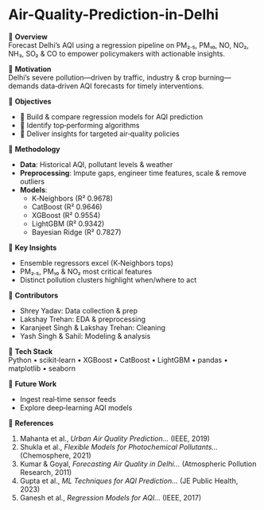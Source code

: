 # Air-Quality-Prediction-in-Delhi

📌 **Overview**  
Forecast Delhi’s AQI using a regression pipeline on PM₂.₅, PM₁₀, NO, NO₂, NH₃, SO₂ & CO to empower policymakers with actionable insights.

📌 **Motivation**  
Delhi’s severe pollution—driven by traffic, industry & crop burning—demands data‑driven AQI forecasts for timely interventions.

📌 **Objectives**  
- 📍 Build & compare regression models for AQI prediction  
- 📍 Identify top‑performing algorithms  
- 📍 Deliver insights for targeted air‑quality policies  

📌 **Methodology**  
- **Data**: Historical AQI, pollutant levels & weather  
- **Preprocessing**: Impute gaps, engineer time features, scale & remove outliers  
- **Models**:  
  - K‑Neighbors (R² 0.9678)  
  - CatBoost (R² 0.9646)  
  - XGBoost (R² 0.9554)  
  - LightGBM (R² 0.9342)  
  - Bayesian Ridge (R² 0.7827)  

📌 **Key Insights**  
- Ensemble regressors excel (K‑Neighbors tops)  
- PM₂.₅, PM₁₀ & NO₂ most critical features  
- Distinct pollution clusters highlight when/where to act  

📌 **Contributors**  
- Shrey Yadav: Data collection & prep  
- Lakshay Trehan: EDA & preprocessing  
- Karanjeet Singh & Lakshay Trehan: Cleaning  
- Yash Singh & Sahil: Modeling & analysis  

📌 **Tech Stack**  
Python • scikit‑learn • XGBoost • CatBoost • LightGBM • pandas • matplotlib • seaborn

📌 **Future Work**  
- Ingest real‑time sensor feeds  
- Explore deep‑learning AQI models  

📌 **References**  
1. Mahanta et al., *Urban Air Quality Prediction…* (IEEE, 2019)  
2. Shukla et al., *Flexible Models for Photochemical Pollutants…* (Chemosphere, 2021)  
3. Kumar & Goyal, *Forecasting Air Quality in Delhi…* (Atmospheric Pollution Research, 2011)  
4. Gupta et al., *ML Techniques for AQI Prediction…* (JE Public Health, 2023)  
5. Ganesh et al., *Regression Models for AQI…* (IEEE, 2017)  
